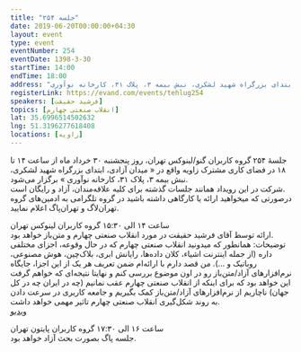 ```yaml
---
title: "جلسه ۲۵۴"
date: 2019-06-20T00:00:00+04:30
layout: event
type: event
eventNumber: 254
eventDate: 1398-3-30
startTime: 14:00
endTime: 18:00
address: "میدان آزادی، ابتدای بزرگراه شهید لشکری، نبش بیمه ۳، پلاک ۳۱، کارخانه نوآوری"
registerLink: https://evand.com/events/tehlug254
speakers: [فرشید حقیقت]
topics: [انقلاب صنعتی چهارم]
lat: 35.6996514502632
lng: 51.3196277618408
locations: [زاویه]
---
```

جلسهٔ ۲۵۴ گروه کاربران گنو/لینوکس تهران، روز پنجشنبه ۳۰ خرداد ماه از ساعت ۱۴ تا ۱۸ در فضای کاری مشترک زاویه واقع در « میدان آزادی، ابتدای بزرگراه شهید لشکری، نبش بیمه ۳، پلاک ۳۱، کارخانه نوآوری » برگزار می‌شود.  
شرکت در این رویداد همانند جلسات گذشته برای کلیه علاقه‌مندان، آزاد و رایگان است.  
درصورتی که میخواهید ارائه یا کارگاهی داشته باشید در گروه تلگرامی به ادمین‌های گروه تهران‌لاگ و تهران‌پاگ اعلام نمایید.

ساعت ۱۴ الی ۱۵:۳۰ گروه کاربران لینوکس تهران  
ارائه توسط آقای فرشید حقیقت در مورد انقلاب صنعتی چهارم و متن‌باز خواهد بود.  
توضیحات: همانطور که میدونید انقلاب صنعتی چهارم که در حال وقوعه، اجزای مختلفی داره (از جمله اینترنت اشیاء، کلان داده‌ها، رایانش ابری، بلاک‌چین، هوش مصنوعی، روباتیک و ...). من قصد دارم با ارائه‌ام ضمن تعریف هر یک از این اجزا، جایگاه نرم‌افزارهای آزاد/متن‌باز رو در اون موضوع بررسی کنم و نهایتا نتیجه‌ای که خواهم گرفت این خواهد بود که برای اینکه از انقلاب صنعتی چهارم عقب نمانیم (چه در ایران چه در کل جهان) ناچاریم از نرم‌افزارهای آزاد/متن‌باز کمک بگیریم و جامعه کاربری در سرعت دادن به روند شکل‌گیری انقلاب صنعتی چهارم تاثیر مهمی خواهد داشت.  
[ویدیو](https://archive.org/details/tehlug-254-presentation)

ساعت ۱۶ الی ۱۷:۳۰ گروه کاربران پایتون تهران  
جلسه پاگ بصورت بحث آزاد خواهد بود.
